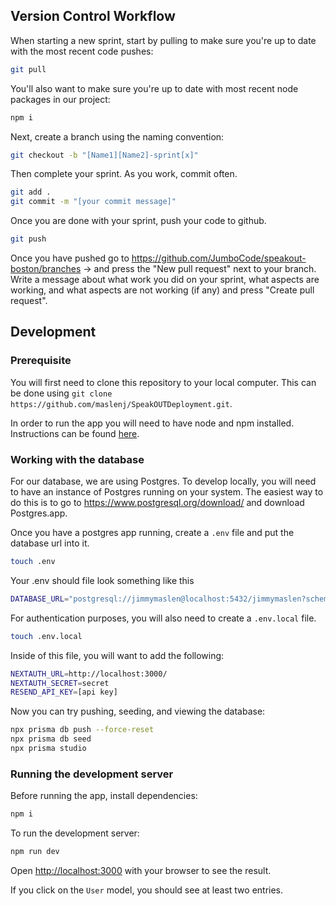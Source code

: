 ## Version Control Workflow
 
When starting a new sprint, start by pulling to make sure you're up to date with the most recent code pushes:

```bash
git pull
```

You'll also want to make sure you're up to date with most recent node packages in our project:

```bash
npm i
```

Next, create a branch using the naming convention:
```bash
git checkout -b "[Name1][Name2]-sprint[x]"
```

Then complete your sprint. As you work, commit often.
```bash
git add .
git commit -m "[your commit message]"
```

Once you are done with your sprint, push your code to github.
```bash
git push
```

Once you have pushed go to https://github.com/JumboCode/speakout-boston/branches -> and press the "New pull request" next to your branch. Write a message about what work you did on your sprint, what aspects are working, and what aspects are not working (if any) and press "Create pull request".

## Development

### Prerequisite

You will first need to clone this repository to your local computer. This can be done using `git clone https://github.com/maslenj/SpeakOUTDeployment.git`.

In order to run the app you will need to have node and npm installed. Instructions can be found [here](https://docs.npmjs.com/downloading-and-installing-node-js-and-npm). 

### Working with the database

For our database, we are using Postgres. To develop locally, you will need to have an instance of Postgres running on your system. The easiest way to do this is to go to https://www.postgresql.org/download/ and download Postgres.app.

Once you have a postgres app running, create a `.env` file and put the database url into it.
```bash
touch .env
```

Your .env should file look something like this
```bash
DATABASE_URL="postgresql://jimmymaslen@localhost:5432/jimmymaslen?schema=public"
```

For authentication purposes, you will also need to create a `.env.local` file.
```bash
touch .env.local
```

Inside of this file, you will want to add the following:
```bash
NEXTAUTH_URL=http://localhost:3000/
NEXTAUTH_SECRET=secret
RESEND_API_KEY=[api key]
```

Now you can try pushing, seeding, and viewing the database:
```bash
npx prisma db push --force-reset
npx prisma db seed
npx prisma studio
```

### Running the development server

Before running the app, install dependencies:
```bash
npm i
```

To run the development server:
```bash
npm run dev
```

Open [http://localhost:3000](http://localhost:3000) with your browser to see the result.

If you click on the `User` model, you should see at least two entries.
